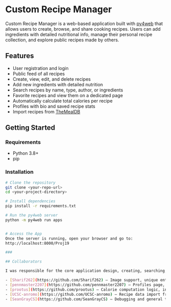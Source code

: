 # Custom Recipe Manager

Custom Recipe Manager is a web-based application built with [py4web](https://py4web.com/) that allows users to create, browse, and share cooking recipes. Users can add ingredients with detailed nutritional info, manage their personal recipe collection, and explore public recipes made by others.

## Features

- User registration and login
- Public feed of all recipes
- Create, view, edit, and delete recipes
- Add new ingredients with detailed nutrition
- Search recipes by name, type, author, or ingredients
- Favorite recipes and view them on a dedicated page
- Automatically calculate total calories per recipe
- Profiles with bio and saved recipe stats
- Import recipes from [TheMealDB](https://www.themealdb.com/)

## Getting Started

### Requirements

- Python 3.8+
- pip

### Installation

```bash
# Clone the repository
git clone <your-repo-url>
cd <your-project-directory>

# Install dependencies
pip install -r requirements.txt

# Run the py4web server
python -m py4web run apps


# Access the App
Once the server is running, open your browser and go to:
http://localhost:8000/Proj19

###

## Collaborators

I was responsible for the core application design, creating, searching, displaying, and securely allowing users to edit recipes. Below are the contributors and their main areas of work:

- [Sharif262](https://github.com/Sharif262) – Image support, unique entry handling, navigation bar styling
- [pennmaster2207](https://github.com/pennmaster2207) – Profiles page, favorites page layout and logic
- [prootus](https://github.com/prootus) – Calorie computation logic, ingredient scaling by servings
- [UCSC-anromo](https://github.com/UCSC-anromo) – Recipe data import from TheMealDB, ingredient search functionality
- [SeanGrayCS](https://github.com/SeanGrayCS) – Debugging and general testing assistance


